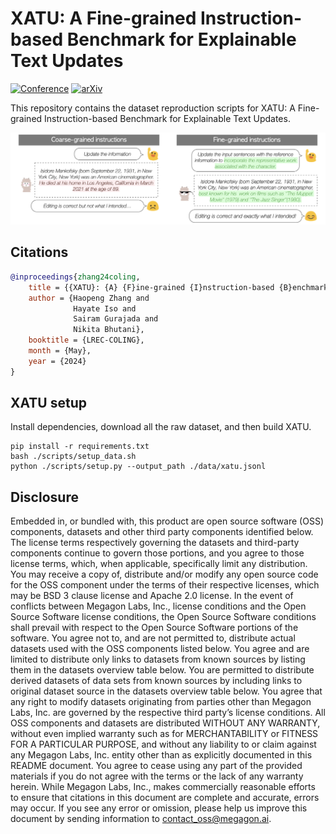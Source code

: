 # XATU: A Fine-grained Instruction-based Benchmark for Explainable Text Updates

[![Conference](https://img.shields.io/badge/lrec--coling-2024-red)]()
[![arXiv](https://img.shields.io/badge/arxiv-2309.11063-success)](https://arxiv.org/abs/2309.11063/)

This repository contains the dataset reproduction scripts for XATU: A Fine-grained Instruction-based Benchmark for Explainable Text Updates.

![xatu](img/overview.png)


## Citations
```bibtex
@inproceedings{zhang24coling,
    title = {{XATU}: {A} {F}ine-grained {I}nstruction-based {B}enchmark for {E}xplainable {T}ext {U}pdates},
    author = {Haopeng Zhang and
              Hayate Iso and
              Sairam Gurajada and
              Nikita Bhutani},
    booktitle = {LREC-COLING},
    month = {May},
    year = {2024}
}
```

## XATU setup
Install dependencies, download all the raw dataset, and then build XATU. 
```shell
pip install -r requirements.txt
bash ./scripts/setup_data.sh
python ./scripts/setup.py --output_path ./data/xatu.jsonl
```

## Disclosure 
Embedded in, or bundled with, this product are open source software (OSS) components, datasets and other third party components identified below. The license terms respectively governing the datasets and third-party components continue to govern those portions, and you agree to those license terms, which, when applicable, specifically limit any distribution. You may receive a copy of, distribute and/or modify any open source code for the OSS component under the terms of their respective licenses, which may be BSD 3 clause license and Apache 2.0 license. In the event of conflicts between Megagon Labs, Inc., license conditions and the Open Source Software license conditions, the Open Source Software conditions shall prevail with respect to the Open Source Software portions of the software. 
You agree not to, and are not permitted to, distribute actual datasets used with the OSS components listed below. You agree and are limited to distribute only links to datasets from known sources by listing them in the datasets overview table below. You are permitted to distribute derived datasets of data sets from known sources by including links to original dataset source in the datasets overview table below. You agree that any right to modify datasets originating from parties other than Megagon Labs, Inc. are governed by the respective third party’s license conditions. 
All OSS components and datasets are distributed WITHOUT ANY WARRANTY, without even implied warranty such as for MERCHANTABILITY or FITNESS FOR A PARTICULAR PURPOSE, and without any liability to or claim against any Megagon Labs, Inc. entity other than as explicitly documented in this README document. You agree to cease using any part of the provided materials if you do not agree with the terms or the lack of any warranty herein.
While Megagon Labs, Inc., makes commercially reasonable efforts to ensure that citations in this document are complete and accurate, errors may occur. If you see any error or omission, please help us improve this document by sending information to contact_oss@megagon.ai.